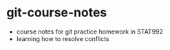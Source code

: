 # git-course-notes
- course notes for git practice homework in STAT992
- learning how to resolve conflicts
